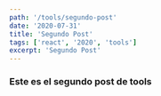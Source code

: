 ```yaml
---
path: '/tools/segundo-post'
date: '2020-07-31'
title: 'Segundo Post'
tags: ['react', '2020', 'tools']
excerpt: 'Segundo Post'
---
```

### Este es el segundo post de tools